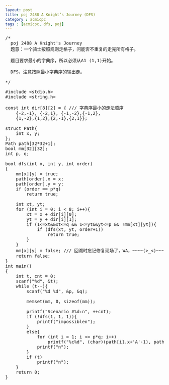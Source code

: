 ```yaml
---
layout: post
title: poj 2488 A Knight’s Journey (DFS)
category : acmicpc
tags : [acmicpc, dfs, poj]
---
```


<pre>/*
  poj 2488 A Knight's Journey
  题意：一个骑士按照规则走格子，问能否不重复的走完所有格子。
  
  题目要求最小的字典序，所以必须从A1 (1,1)开始。
  
  DFS，注意按照最小字典序的输出走。
  
*/</pre>
<!--more-->
<pre>
#include &lt;stdio.h&gt;
#include &lt;string.h&gt;

const int dir[8][2] = { /// 字典序最小的走法顺序
    {-2,-1}, {-2,1}, {-1,-2},{-1,2},
    {1,-2},{1,2},{2,-1},{2,1}};

struct Path{
    int x, y;
};
Path path[32*32+1];
bool mm[32][32];
int p, q;

bool dfs(int x, int y, int order)
{
    mm[x][y] = true;
    path[order].x = x;
    path[order].y = y;
    if (order == p*q)
        return true;
    
    int xt, yt;
    for (int i = 0; i &lt; 8; i++){
        xt = x + dir[i][0];
        yt = y + dir[i][1];
        if (1&lt;=xt&amp;&amp;xt&lt;=q &amp;&amp; 1&lt;=yt&amp;&amp;yt&lt;=p &amp;&amp; !mm[xt][yt]){
            if (dfs(xt, yt, order+1))
                return true;
        }
    }
    mm[x][y] = false; /// 回溯时忘记修复现场了，WA，~~~~(&gt;_&lt;)~~~~ 
    return false;
}
int main()
{
    int t, cnt = 0;
    scanf("%d", &amp;t);
    while (t--){
        scanf("%d %d", &amp;p, &amp;q);
        
        memset(mm, 0, sizeof(mm));
        
        printf("Scenario #%d:n", ++cnt);
        if (!dfs(1, 1, 1)){
            printf("impossiblen");
        }
        else{
            for (int i = 1; i &lt;= p*q; i++)
                printf("%c%d", (char)(path[i].x+'A'-1), path[i].y);
            printf("n");
        }
        if (t)
            printf("n");
    }
    return 0;
}</pre>

